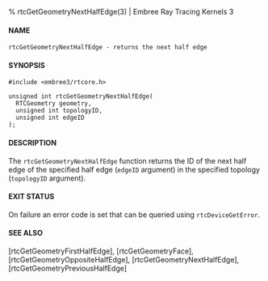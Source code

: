 % rtcGetGeometryNextHalfEdge(3) | Embree Ray Tracing Kernels 3

#### NAME

    rtcGetGeometryNextHalfEdge - returns the next half edge

#### SYNOPSIS

    #include <embree3/rtcore.h>

    unsigned int rtcGetGeometryNextHalfEdge(
      RTCGeometry geometry,
      unsigned int topologyID,
      unsigned int edgeID
    );

#### DESCRIPTION

The `rtcGetGeometryNextHalfEdge` function returns the ID of the
next half edge of the specified half edge (`edgeID` argument)
in the specified topology (`topologyID` argument).

#### EXIT STATUS

On failure an error code is set that can be queried using
`rtcDeviceGetError`.

#### SEE ALSO

[rtcGetGeometryFirstHalfEdge], [rtcGetGeometryFace], [rtcGetGeometryOppositeHalfEdge],
[rtcGetGeometryNextHalfEdge], [rtcGetGeometryPreviousHalfEdge]
